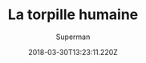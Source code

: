 ---
tmdb_id: '146059'
title: La torpille humaine
original_title: 'Destruction, Inc.'
author: Superman
img_name: destructionInc.jpg
release_date: '1942-12-25'
synopsis: ''
tags:
- Superman
- Fleischer
category:
- Dessins Animés
youtube_url: ''
vimeo_url: ''
archive_url: ''
dailymotion_url: //www.dailymotion.com/embed/video/x6h1e92
cast: 'Joan Alexander,Jackson Beck,Bud Collyer,Julian Noa,Jack Mercer'
crew: 'Izzy Sparber,Jerry Siegel,Joe Shuster,Jay Morton'
imdb_id: tt0034648
adult: 'false'
date: '2018-03-30T13:23:11.220Z'
---